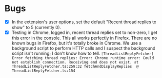 # Bugs
- [x] In the extension's user options, set the default "Recent thread replies to show" to 5 (currently 0).
- [x] Testing in Chrome, logged in, recent thread replies set to non-zero, I get this error in the console.
      This all works perfectly in Firefox. There are no known bugs in Firefox, but it's totally broke in Chrome.
      We use a background script to perform HTTP calls and I suspect the background script isn't running; I don't know how to tell.
        ```
        [ThreadListReplyFetcher] Error fetching thread replies: Error: Chrome runtime error: Could not establish connection. Receiving end does not exist.
            at ThreadListReplyFetcher.ts:259:32
        fetchAndDisplayReplies	@	ThreadListReplyFetcher.ts:154
        ```
